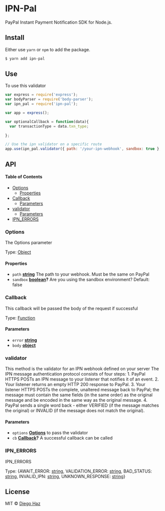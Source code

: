 # IPN-Pal

PayPal Instant Payment Notification SDK for Node.js.

## Install

Either use `yarn` or `npm` to add the package.

```sh
$ yarn add ipn-pal
```

## Use

To use this validator

```javascript 1.6
var express = require('express');
var bodyParser = require('body-parser');
var ipn_pal = require('ipn-pal');

var app = express();

var optionalCallback = function(data){
  var transactionType = data.txn_type;
  
};

// Use the ipn validator on a specific route
app.use(ipn_pal.validator({ path: '/your-ipn-webhook', sandbox: true }, optionalCallback));
```

## API

<!-- Generated by documentation.js. Update this documentation by updating the source code. -->

#### Table of Contents

-   [Options](#options)
    -   [Properties](#properties)
-   [Callback](#callback)
    -   [Parameters](#parameters)
-   [validator](#validator)
    -   [Parameters](#parameters-1)
-   [IPN_ERRORS](#ipn_errors)

### Options

The Options parameter

Type: [Object](https://developer.mozilla.org/docs/Web/JavaScript/Reference/Global_Objects/Object)

#### Properties

-   `path` **[string](https://developer.mozilla.org/docs/Web/JavaScript/Reference/Global_Objects/String)** The path to your webhook. Must be the same on PayPal
-   `sandbox` **[boolean](https://developer.mozilla.org/docs/Web/JavaScript/Reference/Global_Objects/Boolean)?** Are you using the sandbox environment? Default: false

### Callback

This callback will be passed the body of the request if successful

Type: [Function](https://developer.mozilla.org/docs/Web/JavaScript/Reference/Statements/function)

#### Parameters

-   `error` **[string](https://developer.mozilla.org/docs/Web/JavaScript/Reference/Global_Objects/String)** 
-   `body` **[object](https://developer.mozilla.org/docs/Web/JavaScript/Reference/Global_Objects/Object)** 

### validator

This method is the validator for an IPN webhook defined on your server
The IPN message authentication protocol consists of four steps:
   1\. PayPal HTTPS POSTs an IPN message to your listener that notifies
       it of an event.
   2\. Your listener returns an empty HTTP 200 response to PayPal.
   3\. Your listener HTTPS POSTs the complete, unaltered message back to
       PayPal; the message must contain the same fields (in the same order)
       as the original message and be encoded in the same way as the original
       message.
   4\. PayPal sends a single word back - either VERIFIED (if the message
       matches the original) or INVALID (if the message does not match the
       original).

#### Parameters

-   `options` **[Options](#options)** to pass the validator
-   `cb` **[Callback](#callback)?** A successful callback can be called

### IPN_ERRORS

IPN_ERRORS

Type: {AWAIT_ERROR: [string](https://developer.mozilla.org/docs/Web/JavaScript/Reference/Global_Objects/String), VALIDATION_ERROR: [string](https://developer.mozilla.org/docs/Web/JavaScript/Reference/Global_Objects/String), BAD_STATUS: [string](https://developer.mozilla.org/docs/Web/JavaScript/Reference/Global_Objects/String), INVALID_IPN: [string](https://developer.mozilla.org/docs/Web/JavaScript/Reference/Global_Objects/String), UNKNOWN_RESPONSE: [string](https://developer.mozilla.org/docs/Web/JavaScript/Reference/Global_Objects/String)}

## License

MIT © [Diego Haz](https://github.com/ProductOfAmerica)
